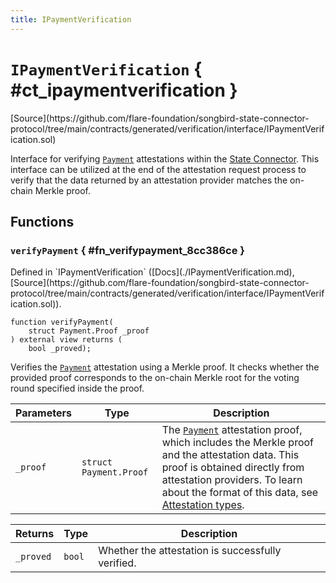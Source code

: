 ```yaml
---
title: IPaymentVerification
---
```


<!-- This is an autogenerated file. Do not edit! -->

# `IPaymentVerification` { #ct_ipaymentverification }

<div class="api-node-source" markdown>
[Source](https://github.com/flare-foundation/songbird-state-connector-protocol/tree/main/contracts/generated/verification/interface/IPaymentVerification.sol)
</div>

<div class="api-node-internal" markdown>

Interface for verifying [`Payment`](./Payment.md) attestations within the [State Connector](https://docs.flare.network/tech/state-connector/).
This interface can be utilized at the end of the attestation request process to verify that the data
returned by an attestation provider matches the on-chain Merkle proof.

</div>

<div class="api-node-type" markdown>

## Functions

<div class="api-node" markdown>

### `verifyPayment` { #fn_verifypayment_8cc386ce }

<div class="api-node-source" markdown>
Defined in `IPaymentVerification` ([Docs](./IPaymentVerification.md), [Source](https://github.com/flare-foundation/songbird-state-connector-protocol/tree/main/contracts/generated/verification/interface/IPaymentVerification.sol)).
</div>

<div class="api-node-internal" markdown>

```solidity
function verifyPayment(
    struct Payment.Proof _proof
) external view returns (
    bool _proved);
```

Verifies the [`Payment`](./Payment.md) attestation using a Merkle proof.
It checks whether the provided proof corresponds to the on-chain Merkle root for the voting round specified inside the proof.

| Parameters | Type | Description |
| ---------- | ---- | ----------- |
| `_proof` | `struct Payment.Proof` | The [`Payment`](./Payment.md) attestation proof, which includes the Merkle proof and the attestation data.               This proof is obtained directly from attestation providers.               To learn about the format of this data, see [Attestation types](https://github.com/flare-foundation/songbird-state-connector-protocol/blob/main/specs/attestations/attestation-type-definition.md). |

| Returns | Type | Description |
| ------- | ---- | ----------- |
| `_proved` | `bool` | Whether the attestation is successfully verified. |
</div>
</div>

</div>

